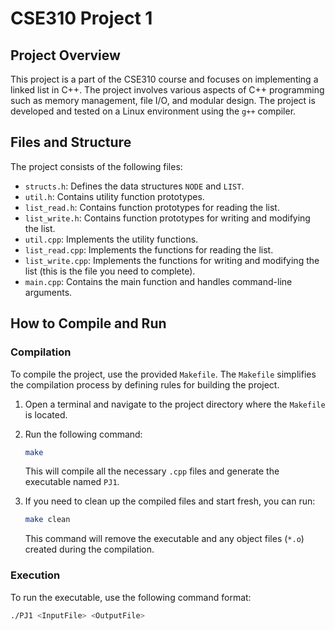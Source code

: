 # CSE310 Project 1

## Project Overview

This project is a part of the CSE310 course and focuses on implementing a linked list in C++. The project involves various aspects of C++ programming such as memory management, file I/O, and modular design. The project is developed and tested on a Linux environment using the `g++` compiler.

## Files and Structure

The project consists of the following files:

- `structs.h`: Defines the data structures `NODE` and `LIST`.
- `util.h`: Contains utility function prototypes.
- `list_read.h`: Contains function prototypes for reading the list.
- `list_write.h`: Contains function prototypes for writing and modifying the list.
- `util.cpp`: Implements the utility functions.
- `list_read.cpp`: Implements the functions for reading the list.
- `list_write.cpp`: Implements the functions for writing and modifying the list (this is the file you need to complete).
- `main.cpp`: Contains the main function and handles command-line arguments.

## How to Compile and Run

### Compilation

To compile the project, use the provided `Makefile`. The `Makefile` simplifies the compilation process by defining rules for building the project.

1. Open a terminal and navigate to the project directory where the `Makefile` is located.

2. Run the following command:

    ```bash
    make
    ```

   This will compile all the necessary `.cpp` files and generate the executable named `PJ1`.

3. If you need to clean up the compiled files and start fresh, you can run:

    ```bash
    make clean
    ```

   This command will remove the executable and any object files (`*.o`) created during the compilation.

### Execution

To run the executable, use the following command format:

```bash
./PJ1 <InputFile> <OutputFile>
